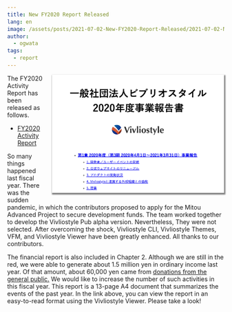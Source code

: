 ```yaml
---
title: New FY2020 Report Released
lang: en
image: /assets/posts/2021-07-02-New-FY2020-Report-Released/2021-07-02-New-FY2020-Report-Released.png
author:
  - ogwata
tags:
  - report
---
```

<div style="float: right; margin: 0 0 1em 1em;"><img src="/assets/posts/2021-07-02-New-FY2020-Report-Released/2021-07-02-New-FY2020-Report-Released.png" alt="New FY2020 Report Released" style="width: 400px; box-shadow: 1px 2px 2.5px 1.5px grey;" /></div>

The FY2020 Activity Report has been released as follows.

- [FY2020 Activity Report](https://vivliostyle.org/about-us/#fy2020-activity-report)

So many things happened last fiscal year. There was the sudden pandemic, in which the contributors proposed to apply for the Mitou Advanced Project to secure development funds. The team worked together to develop the Vivliostyle Pub alpha version. Nevertheless, They were not selected. After overcoming the shock, Vivliostyle CLI, Vivliostyle Themes, VFM, and Vivliostyle Viewer have been greatly enhanced. All thanks to our contributors.

The financial report is also included in Chapter 2. Although we are still in the red, we were able to generate about 1.5 million yen in ordinary income last year. Of that amount, about 60,000 yen came from [donations from the general public.](https://vivliostyle.org/sponsors/) We would like to increase the number of such activities in this fiscal year. This report is a 13-page A4 document that summarizes the events of the past year. In the link above, you can view the report in an easy-to-read format using the Vivliostyle Viewer. Please take a look!